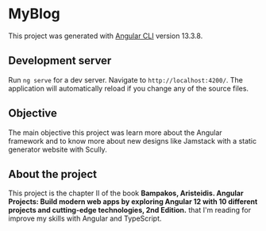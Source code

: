 # MyBlog

This project was generated with [Angular CLI](https://github.com/angular/angular-cli) version 13.3.8.

## Development server

Run `ng serve` for a dev server. Navigate to `http://localhost:4200/`. The application will automatically reload if you change any of the source files.

## Objective

The main objective this project was learn more about the Angular framework and to know more about new designs like Jamstack with a static generator website with Scully.

## About the project

This project is the chapter II of the book **Bampakos, Aristeidis. Angular Projects: Build modern web apps by exploring Angular 12 with 10 different projects and cutting-edge technologies, 2nd Edition.** that I'm reading for improve my skills with Angular and TypeScript.

